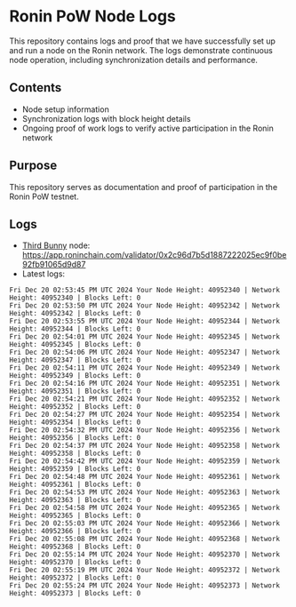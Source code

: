# Ronin PoW Node Logs

This repository contains logs and proof that we have successfully set up and run a node on the Ronin network. The logs demonstrate continuous node operation, including synchronization details and performance.

## Contents

- Node setup information
- Synchronization logs with block height details
- Ongoing proof of work logs to verify active participation in the Ronin network

## Purpose

This repository serves as documentation and proof of participation in the Ronin PoW testnet.

## Logs

- [Third Bunny](https://thirdbunny.xyz/) node: https://app.roninchain.com/validator/0x2c96d7b5d1887222025ec9f0be92fb91065d9d87
- Latest logs:
```
Fri Dec 20 02:53:45 PM UTC 2024 Your Node Height: 40952340 | Network Height: 40952340 | Blocks Left: 0
Fri Dec 20 02:53:50 PM UTC 2024 Your Node Height: 40952342 | Network Height: 40952342 | Blocks Left: 0
Fri Dec 20 02:53:55 PM UTC 2024 Your Node Height: 40952344 | Network Height: 40952344 | Blocks Left: 0
Fri Dec 20 02:54:01 PM UTC 2024 Your Node Height: 40952345 | Network Height: 40952345 | Blocks Left: 0
Fri Dec 20 02:54:06 PM UTC 2024 Your Node Height: 40952347 | Network Height: 40952347 | Blocks Left: 0
Fri Dec 20 02:54:11 PM UTC 2024 Your Node Height: 40952349 | Network Height: 40952349 | Blocks Left: 0
Fri Dec 20 02:54:16 PM UTC 2024 Your Node Height: 40952351 | Network Height: 40952351 | Blocks Left: 0
Fri Dec 20 02:54:21 PM UTC 2024 Your Node Height: 40952352 | Network Height: 40952352 | Blocks Left: 0
Fri Dec 20 02:54:27 PM UTC 2024 Your Node Height: 40952354 | Network Height: 40952354 | Blocks Left: 0
Fri Dec 20 02:54:32 PM UTC 2024 Your Node Height: 40952356 | Network Height: 40952356 | Blocks Left: 0
Fri Dec 20 02:54:37 PM UTC 2024 Your Node Height: 40952358 | Network Height: 40952358 | Blocks Left: 0
Fri Dec 20 02:54:42 PM UTC 2024 Your Node Height: 40952359 | Network Height: 40952359 | Blocks Left: 0
Fri Dec 20 02:54:48 PM UTC 2024 Your Node Height: 40952361 | Network Height: 40952361 | Blocks Left: 0
Fri Dec 20 02:54:53 PM UTC 2024 Your Node Height: 40952363 | Network Height: 40952363 | Blocks Left: 0
Fri Dec 20 02:54:58 PM UTC 2024 Your Node Height: 40952365 | Network Height: 40952365 | Blocks Left: 0
Fri Dec 20 02:55:03 PM UTC 2024 Your Node Height: 40952366 | Network Height: 40952366 | Blocks Left: 0
Fri Dec 20 02:55:08 PM UTC 2024 Your Node Height: 40952368 | Network Height: 40952368 | Blocks Left: 0
Fri Dec 20 02:55:14 PM UTC 2024 Your Node Height: 40952370 | Network Height: 40952370 | Blocks Left: 0
Fri Dec 20 02:55:19 PM UTC 2024 Your Node Height: 40952372 | Network Height: 40952372 | Blocks Left: 0
Fri Dec 20 02:55:24 PM UTC 2024 Your Node Height: 40952373 | Network Height: 40952373 | Blocks Left: 0
```
